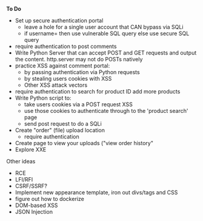**To Do**

- Set up secure authentication portal
	- leave a hole for a single user account that CAN bypass via SQLi
	- if username=<username found on comments page> then use vulnerable SQL query
		else use secure SQL query
- require authentication to post comments
- Write Python Server that can accept POST and GET requests and output the content. http.server may not do POSTs natively
- practice XSS against comment portal:
	- by passing authentication via Python requests
	- by stealing users cookies with XSS
	- Other XSS attack vectors
- require authentication to search for product ID
	add more products
- Write Python script to:
	- take users cookies via a POST request XSS
	- use those cookies to authenticate through to the 'product search' page
	- send post request to do a SQLi
- Create "order" (file) upload location
	- require authentication
- Create page to view your uploads ("view order history"
- Explore XXE

Other ideas
- RCE
- LFI/RFI
- CSRF/SSRF?
- Implement new appearance template, iron out divs/tags and CSS
- figure out how to dockerize
- DOM-based XSS
- JSON Injection
